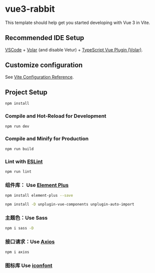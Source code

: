 # vue3-rabbit

This template should help get you started developing with Vue 3 in Vite.

## Recommended IDE Setup

[VSCode](https://code.visualstudio.com/) + [Volar](https://marketplace.visualstudio.com/items?itemName=Vue.volar) (and disable Vetur) + [TypeScript Vue Plugin (Volar)](https://marketplace.visualstudio.com/items?itemName=Vue.vscode-typescript-vue-plugin).

## Customize configuration

See [Vite Configuration Reference](https://vitejs.dev/config/).

## Project Setup

```sh
npm install
```

### Compile and Hot-Reload for Development

```sh
npm run dev
```

### Compile and Minify for Production

```sh
npm run build
```

### Lint with [ESLint](https://eslint.org/)

```sh
npm run lint
```

### 组件库： Use [Element Plus](https://element-plus.org/zh-CN/guide/quickstart.html)

```sh
npm install element-plus --save

npm install -D unplugin-vue-components unplugin-auto-import
```

### 主题色：Use Sass

```sh
npm i sass -D
```

### 接口请求：Use [Axios](https://www.axios-http.cn/docs/intro)

```sh
npm i axios
```

### 图标库 Use [iconfont](https://www.iconfont.cn/)
